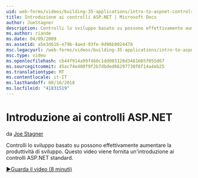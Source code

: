 ```yaml
---
uid: web-forms/videos/building-35-applications/intro-to-aspnet-controls
title: Introduzione ai controlli ASP.NET | Microsoft Docs
author: JoeStagner
description: Controlli lo sviluppo basato su possono effettivamente aumentare la produttività di sviluppo. Questo video viene fornita un'introduzione ai controlli ASP.NET standard.
ms.author: riande
ms.date: 04/09/2009
ms.assetid: a5e3d616-e79b-4aed-93fe-9d96b9024478
msc.legacyurl: /web-forms/videos/building-35-applications/intro-to-aspnet-controls
msc.type: video
ms.openlocfilehash: cb44f914a99f460c1dd003120d3461685f055d67
ms.sourcegitcommit: 45ac74e400f9f2b7dbded66297730f6f14a4eb25
ms.translationtype: MT
ms.contentlocale: it-IT
ms.lasthandoff: 08/16/2018
ms.locfileid: "41831519"
---
```

<a name="intro-to-aspnet-controls"></a>Introduzione ai controlli ASP.NET
====================
da [Joe Stagner](https://github.com/JoeStagner)

Controlli lo sviluppo basato su possono effettivamente aumentare la produttività di sviluppo. Questo video viene fornita un'introduzione ai controlli ASP.NET standard.

[&#9654;Guarda il video (8 minuti)](https://channel9.msdn.com/Blogs/ASP-NET-Site-Videos/intro-to-aspnet-controls)
